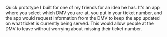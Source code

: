 Quick prototype I built for one of my friends for an idea he has. It's an app where you select which DMV you are at, you put in your ticket number, and the app would request information from the DMV to keep the app updated on what ticket is currently being served. This would allow people at the DMV to leave without worrying about missing their ticket number.